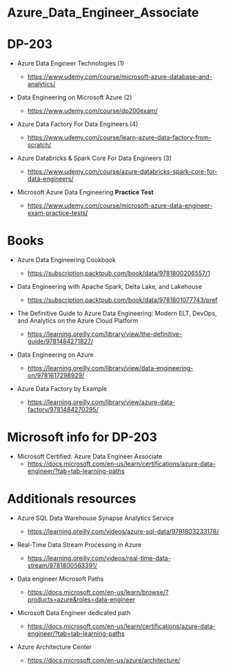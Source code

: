 # Azure_Data_Engineer_Associate


# DP-203

- Azure Data Engineer Technologies (1)
  - https://www.udemy.com/course/microsoft-azure-database-and-analytics/

- Data Engineering on Microsoft Azure (2)
  - https://www.udemy.com/course/dp200exam/

- Azure Data Factory For Data Engineers (4)
  - https://www.udemy.com/course/learn-azure-data-factory-from-scratch/

- Azure Databricks & Spark Core For Data Engineers (3)
  - https://www.udemy.com/course/azure-databricks-spark-core-for-data-engineers/

- Microsoft Azure Data Engineering **Practice Test**
  - https://www.udemy.com/course/microsoft-azure-data-engineer-exam-practice-tests/

# Books

- Azure Data Engineering Cookbook
  - https://subscription.packtpub.com/book/data/9781800206557/1

- Data Engineering with Apache Spark, Delta Lake, and Lakehouse
  - https://subscription.packtpub.com/book/data/9781801077743/pref

- The Definitive Guide to Azure Data Engineering: Modern ELT, DevOps, and Analytics on the Azure Cloud Platform
  - https://learning.oreilly.com/library/view/the-definitive-guide/9781484271827/

- Data Engineering on Azure
  - https://learning.oreilly.com/library/view/data-engineering-on/9781617298929/

- Azure Data Factory by Example
  - https://learning.oreilly.com/library/view/azure-data-factory/9781484270295/

# Microsoft info for DP-203

- Microsoft Certified: Azure Data Engineer Associate
  - https://docs.microsoft.com/en-us/learn/certifications/azure-data-engineer/?tab=tab-learning-paths

# Additionals resources

- Azure SQL Data Warehouse Synapse Analytics Service
  - https://learning.oreilly.com/videos/azure-sql-data/9781803233178/

- Real-Time Data Stream Processing in Azure
  - https://learning.oreilly.com/videos/real-time-data-stream/9781800563391/

- Data engineer Microsoft Paths
  - https://docs.microsoft.com/en-us/learn/browse/?products=azure&roles=data-engineer

- Microsoft Data Engineer dedicated path
  - https://docs.microsoft.com/en-us/learn/certifications/azure-data-engineer/?tab=tab-learning-paths

- Azure Architecture Center
    - https://docs.microsoft.com/en-us/azure/architecture/